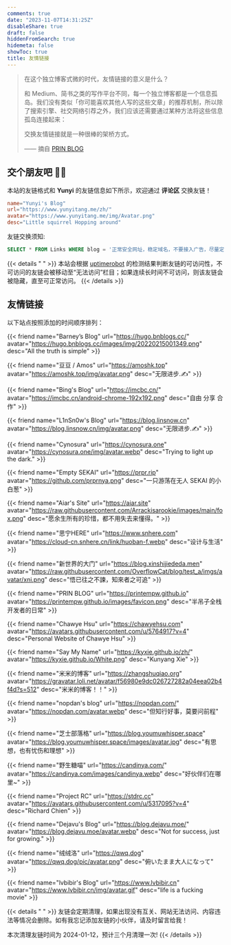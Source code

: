 ```yaml
---
comments: true
date: "2023-11-07T14:31:25Z"
disableShare: true
draft: false
hiddenFromSearch: true
hidemeta: false
showToc: true
title: 友情链接
---
```


> 在这个独立博客式微的时代，友情链接的意义是什么？
> 
> 和 Medium、简书之类的写作平台不同，每一个独立博客都是一个信息孤岛。我们没有类似「你可能喜欢其他人写的这些文章」的推荐机制，所以除了搜索引擎、社交网络引荐之外，我们应该还需要通过某种方法将这些信息孤岛连接起来：
> 
> 交换友情链接就是一种很棒的架桥方式。
> 
> —— 摘自 [PRIN BLOG](https://printempw.github.io/friends/) 

## 交个朋友吧 👋🏼

本站的友链格式和 **Yunyi** 的友链信息如下所示，欢迎通过 **评论区** 交换友链！
```toml
name="Yunyi's Blog" 
url="https://www.yunyitang.me/zh/" 
avatar="https://www.yunyitang.me/img/Avatar.png" 
desc="Little squirrel Hopping around"
```


友链交换须知:
``` sql
SELECT * FROM Links WHERE blog = '正常安全网址，稳定域名，不要接入广告，尽量定期更新';
```


{{< details " " >}}
本站会根据 [uptimerobot](https://uptimerobot.com/api/) 的检测结果判断友链的可访问性，不可访问的友链会被移动至“无法访问”栏目；如果连续长时间不可访问，则该友链会被隐藏，直至可正常访问。
{{< /details >}}


## 友情链接

以下站点按照添加的时间顺序排列：

<div class="friend">

{{< friend name="Barney’s Blog" url="https://hugo.bnblogs.cc/" avatar="https://hugo.bnblogs.cc/images/img/20220215001349.png" desc="All the truth is simple" >}}


</div>

<div class="friend">

{{< friend name="豆豆 / Amos" url="https://amoshk.top" avatar="https://amoshk.top/img/avatar.png" desc="无限进步.✍️" >}}


</div>


<div class="friend">

{{< friend name="Bing's Blog" url="https://imcbc.cn/" avatar="https://imcbc.cn/android-chrome-192x192.png" desc="自由 分享 合作" >}}


</div>

<div class="friend">

{{< friend name="L1nSn0w's Blog" url="https://blog.linsnow.cn" avatar="https://blog.linsnow.cn/img/avatar.png" desc="无限进步.✍️" >}}


</div>

<div class="friend">

{{< friend name="Cynosura" url="https://cynosura.one" avatar="https://cynosura.one/img/avatar.webp" desc="Trying to light up the dark." >}}


</div>

<div class="friend">

{{< friend name="Empty SEKAI" url="https://prpr.rip" avatar="https://github.com/prprnya.png" desc="一只游荡在无人 SEKAI 的小白葱" >}}


</div>

<div class="friend">

{{< friend name="Aiar's Site" url="https://aiar.site" avatar="https://raw.githubusercontent.com/Arrackisarookie/images/main/fox.png" desc="愿余生所有的珍惜，都不用失去来懂得。" >}}


</div>

<div class="friend">

{{< friend name="思宁HERE" url="https://www.snhere.com" avatar="https://cloud-cn.snhere.cn/link/huoban-f.webp" desc="设计与生活" >}}


</div>

<div class="friend">

{{< friend name="新世界的大门" url="https://blog.xinshijiededa.men" avatar="https://raw.githubusercontent.com/OverflowCat/blog/test_a/imgs/avatar/xni.png" desc="悟已往之不諫，知來者之可追" >}}


</div>

<div class="friend">

{{< friend name="PRIN BLOG" url="https://printempw.github.io" avatar="https://printempw.github.io/images/favicon.png" desc="半吊子全栈开发者的日常" >}}


</div>

<div class="friend">

{{< friend name="Chawye Hsu" url="https://chawyehsu.com" avatar="https://avatars.githubusercontent.com/u/5764917?v=4" desc="Personal Website of Chawye Hsu" >}}


</div>

<div class="friend">

{{< friend name="Say My Name" url="https://kyxie.github.io/zh/" avatar="https://kyxie.github.io/White.png" desc="Kunyang Xie" >}}


</div>

<div class="friend">

{{< friend name="米米的博客" url="https://zhangshuqiao.org" avatar="https://gravatar.loli.net/avatar/f56980e9dc026727282a04eea02b4f4d?s=512" desc="米米的博客！！" >}}


</div>

<div class="friend">

{{< friend name="nopdan's blog" url="https://nopdan.com/" avatar="https://nopdan.com/avatar.webp" desc="但知行好事，莫要问前程" >}}


</div>

<div class="friend">

{{< friend name="芝士部落格" url="https://blog.youmuwhisper.space" avatar="https://blog.youmuwhisper.space/images/avatar.jpg" desc="有思想，也有忧伤和理想" >}}


</div>

<div class="friend">

{{< friend name="野生糖喵" url="https://candinya.com/" avatar="https://candinya.com/images/candinya.webp" desc="好伙伴们在哪里~" >}}


</div>

<div class="friend">

{{< friend name="Project RC" url="https://stdrc.cc" avatar="https://avatars.githubusercontent.com/u/5317095?v=4" desc="Richard Chien" >}}


</div>

<div class="friend">

{{< friend name="Dejavu's Blog" url="https://blog.dejavu.moe/" avatar="https://blog.dejavu.moe/avatar.webp" desc="Not for success, just for growing." >}}


</div>

<div class="friend">

{{< friend name="绒绒洛" url="https://qwq.dog" avatar="https://qwq.dog/pic/avatar.png" desc="俯いたまま大人になって" >}}


</div>

<div class="friend">

{{< friend name="lvbibir's Blog" url="https://www.lvbibir.cn" avatar="https://www.lvbibir.cn/img/avatar.gif" desc="life is a fucking movie" >}}


</div>



{{< details " " >}}
友链会定期清理，如果出现没有互关、网站无法访问、内容违法等情况会删除。如有我忘记添加友链的小伙伴，请及时留言给我！

本次清理友链时间为 2024-01-12，预计三个月清理一次!
{{< /details >}}


<!---
yunyi.tang.820@gmail.com

大佬，已添加贵站链接了，谢谢😊
名称：Yunyi's Blog
简介：Little squirrel Hopping around
头像：https://www.yunyitang.me/img/Avatar.png
地址：https://www.yunyitang.me/zh/
-->